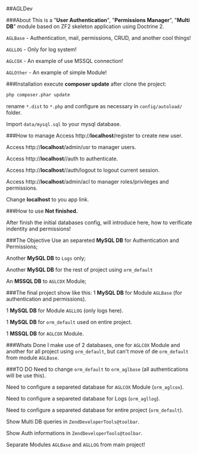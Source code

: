 ##AGLDev

###About
This is a "<b>User Authentication</b>", "<b>Permissions Manager</b>", "<b>Multi DB</b>" module based on ZF2 skeleton application using Doctrine 2.

`AGLBase` - Authentication, mail, permissions, CRUD, and another cool things!

`AGLLOG` - Only for log system!

`AGLCOX` - An example of use MSSQL connection!

`AGLOther` - An example of simple Module!

###Installation
execute <b>composer update</b> after clone the project:
```sh
php composer.phar update
```

rename `*.dist` to `*.php` and configure as necessary in `config/autoload/` folder.

Import `data/mysql.sql` to your mysql database.

###How to manage
Access http://<b>localhost</b>/register to create new user.

Access http://<b>localhost</b>/admin/usr to manager users.

Access http://<b>localhost</b>//auth to authenticate.

Access http://<b>localhost</b>//auth/logout to logout current session.

Access http://<b>localhost</b>/admin/acl to manager roles/privileges and permissions.

Change <b>localhost</b> to you app link.

###How to use
<b>Not finished.</b>

After finish the initial databases config, will introduce here, how to verificate indentity and permissions! 

###The Objective
Use an separeted <b>MySQL DB</b> for Authentication and Permissions;

Another <b>MySQL DB</b> to `Logs` only;

Another <b>MySQL DB</b> for the rest of project using `orm_default`

An <b>MSSQL DB</b> to `AGLCOX` Module;

###The final project show like this:
1 <b>MySQL DB</b> for Module `AGLBase` (for authentication and permissions).

1 <b>MySQL DB</b> for Module `AGLLOG` (only logs here).

1 <b>MySQL DB</b> for `orm_default` used on entire project.

1 <b>MSSQL DB</b> for `AGLCOX` Module.

###Whats Done
I make use of 2 databases, one for `AGLCOX` Module and another for all project using `orm_default`, but can't move of de `orm_default` from module `AGLBase`.

###TO DO
Need to change `orm_default` to `orm_aglbase` (all authentications will be use this).

Need to configure a separeted database for `AGLCOX` Module (`orm_aglcox`).

Need to configure a separeted database for Logs (`orm_agllog`).

Need to configure a separeted database for entire project (`orm_default`).

Show Multi DB queries in `ZendDeveloperTools@toolbar`.

Show Auth informations in `ZendDeveloperTools@toolbar`.

Separate Modules `AGLBase` and `AGLLOG` from main project!
